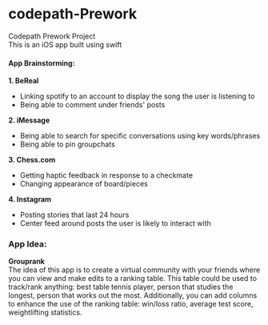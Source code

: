 # codepath-Prework
Codepath Prework Project  
This is an iOS app built using swift

**<h4>App Brainstorming:</h4>**

**1. BeReal**
 - Linking spotify to an account to display the song the user is listening to
 - Being able to comment under friends' posts
 
**2. iMessage**
 - Being able to search for specific conversations using key words/phrases
 - Being able to pin groupchats

**3. Chess.com**
 - Getting haptic feedback in response to a checkmate
 - Changing appearance of board/pieces

**4. Instagram**
 - Posting stories that last 24 hours
 - Center feed around posts the user is likely to interact with
 
**<h3>App Idea:</h3>**
 **Grouprank**   
 The idea of this app is to create a virtual community with your friends where you can view and make edits to a ranking table. This table could be used to track/rank anything: best table tennis player, person that studies the longest, person that works out the most. Additionally, you can add columns to enhance the use of the ranking table: win/loss ratio, average test score, weightlifting statistics. 

